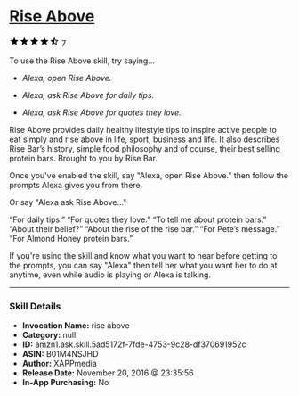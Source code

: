 # [Rise Above](http://alexa.amazon.com/#skills/amzn1.ask.skill.5ad5172f-7fde-4753-9c28-df370691952c)
![4.4 stars](../../images/ic_star_black_18dp_1x.png)![4.4 stars](../../images/ic_star_black_18dp_1x.png)![4.4 stars](../../images/ic_star_black_18dp_1x.png)![4.4 stars](../../images/ic_star_black_18dp_1x.png)![4.4 stars](../../images/ic_star_half_black_18dp_1x.png) 7

To use the Rise Above skill, try saying...

* *Alexa, open Rise Above.*

* *Alexa, ask Rise Above for daily tips.*

* *Alexa, ask Rise Above for quotes they love.*

Rise Above provides daily healthy lifestyle tips to inspire active people to eat simply and rise above in life, sport, business and life. It also describes Rise Bar’s history, simple food philosophy and of course, their best selling protein bars.  Brought to you by Rise Bar. 

Once you've enabled the skill, say "Alexa, open Rise Above." then follow the prompts Alexa gives you from there.  

Or say "Alexa ask Rise Above..."

“For daily tips.” 
“For quotes they love.” 
“To tell me about protein bars.”
“About their belief?”
“About the rise of the rise bar.”
“For Pete’s message.”
“For Almond Honey protein bars.”

If you're using the skill and know what you want to hear before getting to the prompts, you can say "Alexa" then tell her what you want her to do at anytime, even while audio is playing or Alexa is talking.

***

### Skill Details

* **Invocation Name:** rise above
* **Category:** null
* **ID:** amzn1.ask.skill.5ad5172f-7fde-4753-9c28-df370691952c
* **ASIN:** B01M4NSJHD
* **Author:** XAPPmedia
* **Release Date:** November 20, 2016 @ 23:35:56
* **In-App Purchasing:** No

